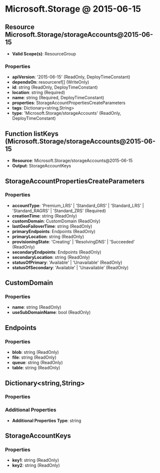 # Microsoft.Storage @ 2015-06-15

## Resource Microsoft.Storage/storageAccounts@2015-06-15
* **Valid Scope(s)**: ResourceGroup
### Properties
* **apiVersion**: '2015-06-15' (ReadOnly, DeployTimeConstant)
* **dependsOn**: resourceref[] (WriteOnly)
* **id**: string (ReadOnly, DeployTimeConstant)
* **location**: string (Required)
* **name**: string (Required, DeployTimeConstant)
* **properties**: StorageAccountPropertiesCreateParameters
* **tags**: Dictionary<string,String>
* **type**: 'Microsoft.Storage/storageAccounts' (ReadOnly, DeployTimeConstant)

## Function listKeys (Microsoft.Storage/storageAccounts@2015-06-15
* **Resource**: Microsoft.Storage/storageAccounts@2015-06-15
* **Output**: StorageAccountKeys

## StorageAccountPropertiesCreateParameters
### Properties
* **accountType**: 'Premium_LRS' | 'Standard_GRS' | 'Standard_LRS' | 'Standard_RAGRS' | 'Standard_ZRS' (Required)
* **creationTime**: string (ReadOnly)
* **customDomain**: CustomDomain (ReadOnly)
* **lastGeoFailoverTime**: string (ReadOnly)
* **primaryEndpoints**: Endpoints (ReadOnly)
* **primaryLocation**: string (ReadOnly)
* **provisioningState**: 'Creating' | 'ResolvingDNS' | 'Succeeded' (ReadOnly)
* **secondaryEndpoints**: Endpoints (ReadOnly)
* **secondaryLocation**: string (ReadOnly)
* **statusOfPrimary**: 'Available' | 'Unavailable' (ReadOnly)
* **statusOfSecondary**: 'Available' | 'Unavailable' (ReadOnly)

## CustomDomain
### Properties
* **name**: string (ReadOnly)
* **useSubDomainName**: bool (ReadOnly)

## Endpoints
### Properties
* **blob**: string (ReadOnly)
* **file**: string (ReadOnly)
* **queue**: string (ReadOnly)
* **table**: string (ReadOnly)

## Dictionary<string,String>
### Properties
### Additional Properties
* **Additional Properties Type**: string

## StorageAccountKeys
### Properties
* **key1**: string (ReadOnly)
* **key2**: string (ReadOnly)

